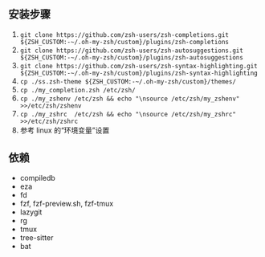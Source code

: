 ## 安装步骤

1. `git clone https://github.com/zsh-users/zsh-completions.git         ${ZSH_CUSTOM:-~/.oh-my-zsh/custom}/plugins/zsh-completions`
2. `git clone https://github.com/zsh-users/zsh-autosuggestions.git     ${ZSH_CUSTOM:-~/.oh-my-zsh/custom}/plugins/zsh-autosuggestions`
3. `git clone https://github.com/zsh-users/zsh-syntax-highlighting.git ${ZSH_CUSTOM:-~/.oh-my-zsh/custom}/plugins/zsh-syntax-highlighting`
4. `cp ./ss.zsh-theme ${ZSH_CUSTOM:-~/.oh-my-zsh/custom}/themes/`
5. `cp ./my_completion.zsh /etc/zsh/`
6. `cp ./my_zshenv /etc/zsh && echo "\nsource /etc/zsh/my_zshenv" >>/etc/zsh/zshenv`
7. `cp ./my_zshrc  /etc/zsh && echo "\nsource /etc/zsh/my_zshrc"  >>/etc/zsh/zshrc`
8. 参考 linux 的“环境变量”设置

## 依赖

- compiledb
- eza
- fd
- fzf, fzf-preview.sh, fzf-tmux
- lazygit
- rg
- tmux
- tree-sitter
- bat

